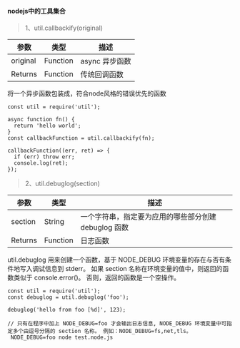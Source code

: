 #### nodejs中的工具集合

> 1、util.callbackify(original)

|  参数   | 类型  | 描述  |
|  ----  | ----  | ----  |
| original  | Function | async 异步函数 |
| Returns  |  Function | 传统回调函数 |

将一个异步函数包装成，符合node风格的错误优先的函数
```code
const util = require('util');

async function fn() {
  return 'hello world';
}
const callbackFunction = util.callbackify(fn);

callbackFunction((err, ret) => {
  if (err) throw err;
  console.log(ret);
});
```

> 2、util.debuglog(section)

|  参数   | 类型  | 描述  |
|  ----  | ----  | ----  |
| section  | String | 一个字符串，指定要为应用的哪些部分创建 debuglog 函数 |
| Returns  |  Function | 日志函数 |

util.debuglog 用来创建一个函数，基于 NODE_DEBUG 环境变量的存在与否有条件地写入调试信息到 stderr。 如果 section 名称在环境变量的值中，则返回的函数类似于 console.error()。 否则，返回的函数是一个空操作。

```code
const util = require('util');
const debuglog = util.debuglog('foo');

debuglog('hello from foo [%d]', 123);

// 只有在程序中加上 NODE_DEBUG=foo 才会输出日志信息, NODE_DEBUG 环境变量中可指定多个由逗号分隔的 section 名称。 例如：NODE_DEBUG=fs,net,tls。
 NODE_DEBUG=foo node test.node.js 
```